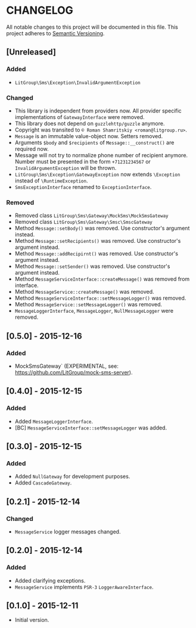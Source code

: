 # CHANGELOG

All notable changes to this project will be documented in this file.
This project adheres to [Semantic Versioning](http://semver.org/).

## [Unreleased]
### Added
- `LitGroup\Sms\Exception\InvalidArgumentException`

### Changed
- This library is independent from providers now. All provider specific
  implementations of `GatewayInterface` were removed.
- This library does not depend on `guzzlehttp/guzzle` anymore.
- Copyright was transited to `© Roman Shamritskiy <roman@litgroup.ru>`.
- `Message` is an immutable value-object now. Setters removed.
- Arguments `$body` and `$recipients` of `Message::__construct()` are required now.
- Message will not try to normalize phone number of recipient anymore.
  Number must be presented in the form `+71231234567` or `InvalidArgumentException`
  will be thrown.
- `LitGroup\Sms\Exception\GatewayException` now extends `\Exception` instead of `\RuntimeException`.
- `SmsExceptionInterface` renamed to `ExceptionInterface`.

### Removed
- Removed class `LitGroup\Sms\Gateway\MockSms\MockSmsGateway`
- Removed class `LitGroup\Sms\Gateway\Smsc\SmscGateway`
- Method `Message::setBody()` was removed. Use constructor's argument instead.
- Method `Message::setRecipients()` was removed. Use constructor's argument instead.
- Method `Message::addRecipirnt()` was removed. Use constructor's argument instead.
- Method `Message::setSender()` was removed. Use constructor's argument instead.
- Method `MessageServiceInterface::createMessage()` was removed from interface.
- Method `MessageService::createMessage()` was removed.
- Method `MessageServiceInterface::setMessageLogger()` was removed.
- Method `MessageService::setMessageLogger()` was removed.
- `MessageLoggerInterface`, `MessageLogger`, `NullMessageLogger` were removed.


## [0.5.0] - 2015-12-16
### Added
- MockSmsGateway` (EXPERIMENTAL, see: https://github.com/LitGroup/mock-sms-server).


## [0.4.0] - 2015-12-15
### Added
- Added `MessageLoggerInterface`.
- [BC] `MessageServiceInterface::setMessageLogger` was added.

## [0.3.0] - 2015-12-15
### Added
- Added `NullGateway` for development purposes.
- Added `CascadeGateway`.


## [0.2.1] - 2015-12-14
### Changed
- `MessageService` logger messages changed.


## [0.2.0] - 2015-12-14
### Added
- Added clarifying exceptions.
- `MessageService` implements `PSR-3` `LoggerAwareInterface`.


## [0.1.0] - 2015-12-11
- Initial version.
